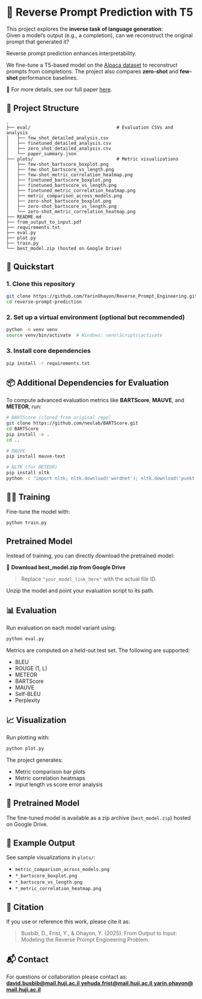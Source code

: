 # 🔁 Reverse Prompt Prediction with T5

This project explores the **inverse task of language generation**:  
Given a model’s output (e.g., a completion), can we reconstruct the original prompt that generated it?

Reverse prompt prediction enhances interpretability.

We fine-tune a T5-based model on the [Alpaca dataset](https://github.com/tatsu-lab/stanford_alpaca) to reconstruct prompts from completions. The project also compares **zero-shot** and **few-shot** performance baselines.

📄 For more details, see our full paper [here](./Reverse_Prompt_Engineering/blob/main/From_output_to_input.pdf).

## 📁 Project Structure

```
.
├── eval/                                # Evaluation CSVs and analysis
│   ├── few_shot_detailed_analysis.csv
│   ├── finetuned_detailed_analysis.csv
│   ├── zero_shot_detailed_analysis.csv
│   └── paper_summary.json
├── plots/                               # Metric visualizations
│   ├── few-shot_bartscore_boxplot.png
│   ├── few-shot_bartscore_vs_length.png
│   ├── few-shot_metric_correlation_heatmap.png
│   ├── finetuned_bartscore_boxplot.png
│   ├── finetuned_bartscore_vs_length.png
│   ├── finetuned_metric_correlation_heatmap.png
│   ├── metric_comparison_across_models.png
│   ├── zero-shot_bartscore_boxplot.png
│   ├── zero-shot_bartscore_vs_length.png
│   └── zero-shot_metric_correlation_heatmap.png
├── README.md
├── from_output_to_input.pdf
├── requirements.txt
├── eval.py
├── plot.py
├── train.py
└── best_model.zip (hosted on Google Drive)
```

## 🚀 Quickstart

### 1. Clone this repository

```bash
git clone https://github.com/YarinOhayon/Reverse_Prompt_Engineering.git
cd reverse-prompt-prediction
```

### 2. Set up a virtual environment (optional but recommended)

```bash
python -m venv venv
source venv/bin/activate  # Windows: venv\Scripts\activate
```

### 3. Install core dependencies

```bash
pip install -r requirements.txt
```

## 📦 Additional Dependencies for Evaluation

To compute advanced evaluation metrics like **BARTScore**, **MAUVE**, and **METEOR**, run:

```bash
# BARTScore (cloned from original repo)
git clone https://github.com/neulab/BARTScore.git
cd BARTScore
pip install -e .
cd ..

# MAUVE
pip install mauve-text

# NLTK (for METEOR)
pip install nltk
python -c "import nltk; nltk.download('wordnet'); nltk.download('punkt')"
```

## 🏋️‍♀️ Training

Fine-tune the model with:

```bash
python train.py
```
Pretrained Model
-----------------

Instead of training, you can directly download the pretrained model:

📎 **Download best_model.zip from Google Drive**

> Replace `"your_model_link_here"` with the actual file ID.

Unzip the model and point your evaluation script to its path.

## 📊 Evaluation

Run evaluation on each model variant using:

```bash
python eval.py
```

Metrics are computed on a held-out test set. The following are supported:
- BLEU
- ROUGE (1, L)
- METEOR
- BARTScore
- MAUVE
- Self-BLEU
- Perplexity

## 📈 Visualization

Run plotting with:

```bash
python plot.py
```

The project generates:
- Metric comparison bar plots
- Metric correlation heatmaps
- Input length vs score error analysis

## 🤖 Pretrained Model

The fine-tuned model is available as a zip archive (`best_model.zip`) hosted on Google Drive.

## 📁 Example Output

See sample visualizations in `plots/`:
- `metric_comparison_across_models.png`
- `*_bartscore_boxplot.png`
- `*_bartscore_vs_length.png`
- `*_metric_correlation_heatmap.png`

## 🤝 Citation

If you use or reference this work, please cite it as:

> Busbib, D., Frist, Y., & Ohayon, Y. (2025). From Output to Input: Modeling the Reverse Prompt Engineering Problem.

## 📬 Contact

For questions or collaboration please contact as:   **david.busbib@mail.huji.ac.il**,**yehuda.frist@mail.huji.ac.il**,**yarin.ohayon@mail.huji.ac.il**
